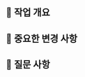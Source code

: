 ## 🌱 작업 개요

<!--작업하신 내용을 간단하게 목록 형식으로 설명해주세요.-->

## 🧐 중요한 변경 사항

<!--스크린샷이 있다면 추가해주세요.-->
<!--공용 컴포넌트, 린트 설정 등에 변경이 있다면 꼭 공유해주세요.-->

## 👻 질문 사항

<!--함께 고민하고 싶은 것이 있다면 작성해주세요.-->
<!--중점적으로 피드백 받고 싶은 부분을 작성해주세요.-->
